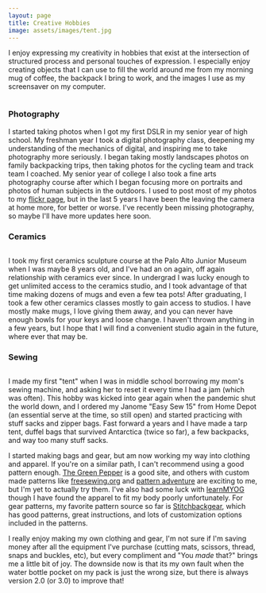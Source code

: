 ```yaml
---
layout: page
title: Creative Hobbies
image: assets/images/tent.jpg
---
```


I enjoy expressing my creativity in hobbies that exist at the intersection of structured process and personal touches of expression. I especially enjoy creating objects that I can use to fill the world around me from my morning mug of coffee, the backpack I bring to work, and the images I use as my screensaver on my computer. 

<div class="box alt">
  <div class="row 50% uniform">
    <div class="4u"><span class="image fit"><img src="assets/images/joshuaTree1.jpg" alt="" /></span></div>
    <div class="4u"><span class="image fit"><img src="assets/images/joshuaTree2.jpg" alt="" /></span></div>
    <div class="4u$"><span class="image fit"><img src="assets/images/joshuaTree3.jpg" alt="" /></span></div>
  </div>
</div>

### Photography
I started taking photos when I got my first DSLR in my senior year of high school. My freshman year I took a digital photography class, deepening my understanding of the mechanics of digital, and inspiring me to take photography more seriously. I began taking mostly landscapes photos on family backpacking trips, then taking photos for the cycling team and track team I coached. My senior year of college I also took a fine arts photography course after which I began focusing more on portraits and photos of human subjects in the outdoors. I used to post most of my photos to my [flickr page](https://www.flickr.com/photos/paul_summers/), but in the last 5 years I have been the leaving the camera at home more, for better or worse. I've recently been missing photography, so maybe I'll have more updates here soon.

### Ceramics

<div class="box alt">
  <div class="row 50% uniform">
    <div class="4u"><span class="image fit"><img src="assets/images/ceramics1.jpg" alt="" /></span></div>
    <div class="4u"><span class="image fit"><img src="assets/images/ceramics2.jpg" alt="" /></span></div>
    <div class="4u$"><span class="image fit"><img src="assets/images/ceramics3.jpg" alt="" /></span></div>
  </div>
</div>

I took my first ceramics sculpture course at the Palo Alto Junior Museum when I was maybe 8 years old, and I've had an on again, off again relationship with ceramics ever since. In undergrad I was lucky enough to get unlimited access to the ceramics studio, and I took advantage of that time making dozens of mugs and even a few tea pots! After graduating, I took a few other ceramics classes mostly to gain access to studios. I have mostly make mugs, I love giving them away, and you can never have enough bowls for your keys and loose change. I haven't thrown anything in a few years, but I hope that I will find a convenient studio again in the future, where ever that may be.

### Sewing
<div class="box alt">
  <div class="row 50% uniform">
    <div class="4u"><span class="image fit"><img src="assets/images/sewing1.jpg" alt="" /></span></div>
    <div class="4u"><span class="image fit"><img src="assets/images/sewing2.jpg" alt="" /></span></div>
    <div class="4u$"><span class="image fit"><img src="assets/images/sewing3.jpg" alt="" /></span></div>
  </div>
</div>



I made my first "tent" when I was in middle school borrowing my mom's sewing machine, and asking her to reset it every time I had a jam (which was often). This hobby was kicked into gear again when the pandemic shut the world down, and I ordered my Janome "Easy Sew 15" from Home Depot (an essential serve at the time, so still open) and started practicing with stuff sacks and zipper bags. Fast forward a years and I have made a tarp tent, duffel bags that survived Antarctica (twice so far), a few backpacks, and way too many stuff sacks.

 I started making bags and gear, but am now working my way into clothing and apparel. If you're on a similar path, I can't recommend using a good pattern enough. [The Green Pepper](https://www.thegreenpepper.com/) is a good site, and others with custom made patterns like [freesewing.org](https://freesewing.org/) and [pattern adventure](https://www.patternadventure.com/en) are exciting to me, but I'm yet to actually try them. I've also had some luck with [learnMYOG](https://learnmyog.com/) though I have found the apparel to fit my body poorly unfortunately. For gear patterns, my favorite pattern source so far is [Stitchbackgear](https://www.etsy.com/shop/Stitchbackgear), which has good patterns, great instructions, and lots of customization options included in the patterns. 

 I really enjoy making my own clothing and gear, I'm not sure if I'm saving money after all the equipment I've purchase (cutting mats, scissors, thread, snaps and buckles, etc), but every compliment and "You _made_ that?" brings me a little bit of joy. The downside now is that its my own fault when the water bottle pocket on my pack is just the wrong size, but there is always version 2.0 (or 3.0) to improve that!

